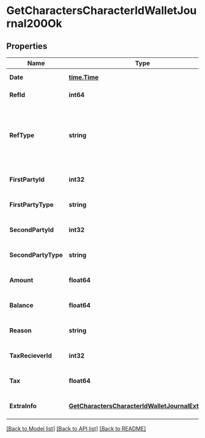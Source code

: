 # GetCharactersCharacterIdWalletJournal200Ok

## Properties
Name | Type | Description | Notes
------------ | ------------- | ------------- | -------------
**Date** | [**time.Time**](time.Time.md) | Date and time of transaction | [default to null]
**RefId** | **int64** | Unique journal reference ID | [default to null]
**RefType** | **string** | Transaction type, different type of transaction will populate different fields in &#x60;extra_info&#x60; Note: If you have an existing XML API application that is using ref_types, you will need to know which string ESI ref_type maps to which integer. You can use the following gist to see string-&gt;int mappings: https://gist.github.com/ccp-zoetrope/c03db66d90c2148724c06171bc52e0ec | [default to null]
**FirstPartyId** | **int32** | first_party_id integer | [optional] [default to null]
**FirstPartyType** | **string** | first_party_type string | [optional] [default to null]
**SecondPartyId** | **int32** | second_party_id integer | [optional] [default to null]
**SecondPartyType** | **string** | second_party_type string | [optional] [default to null]
**Amount** | **float64** | Transaction amount. Positive when value transferred to the first party. Negative otherwise | [optional] [default to null]
**Balance** | **float64** | Wallet balance after transaction occurred | [optional] [default to null]
**Reason** | **string** | reason string | [optional] [default to null]
**TaxRecieverId** | **int32** | the corporation ID receiving any tax paid | [optional] [default to null]
**Tax** | **float64** | Tax amount received for tax related transactions | [optional] [default to null]
**ExtraInfo** | [**GetCharactersCharacterIdWalletJournalExtraInfo**](get_characters_character_id_wallet_journal_extra_info.md) |  | [optional] [default to null]

[[Back to Model list]](../README.md#documentation-for-models) [[Back to API list]](../README.md#documentation-for-api-endpoints) [[Back to README]](../README.md)



